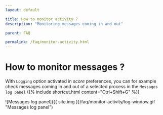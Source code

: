 ```yaml
---
layout: default

title: How to monitor activity ?
description: "Monitoring messages coming in and out"

parent: FAQ

permalink: /faq/monitor-activity.html
---
```


# How to monitor messages ?

With `Logging` option activated in *score* preferences, you can for example check messages coming in and out of a selected process in the `Messages log panel` ({% include shortcut.html content="Ctrl+Shift+G" %})

![Messages log panel]({{ site.img }}/faq/monitor-activity/log-window.gif "Messages log panel")